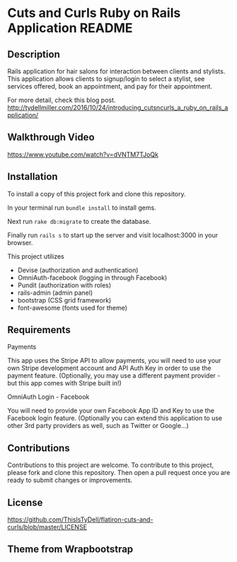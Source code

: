# Cuts and Curls Ruby on Rails Application README

## Description
Rails application for hair salons for interaction between clients and stylists. This application allows clients to signup/login to select a stylist, see services offered, book an appointment, and pay for their appointment.

For more detail, check this blog post. http://tydellmiller.com/2016/10/24/introducing_cutsncurls_a_ruby_on_rails_application/

## Walkthrough Video
https://www.youtube.com/watch?v=dVNTM7TJoQk

## Installation
  To install a copy of this project fork and clone this repository.

  In your terminal run `bundle install` to install gems.

  Next run `rake db:migrate` to create the database.

  Finally run `rails s` to start up the server and visit localhost:3000 in your browser.

  This project utilizes 
  - Devise (authorization and authentication)
  - OmniAuth-facebook (logging in through Facebook)
  - Pundit (authorization with roles)
  - rails-admin (admin panel)
  - bootstrap (CSS grid framework)
  - font-awesome (fonts used for theme)

## Requirements
  Payments
  
  This app uses the Stripe API to allow payments, you will need to use your own Stripe development account and API Auth Key in order to use the payment feature. (Optionally, you may use a different payment provider - but this app comes with Stripe built in!)

  OmniAuth Login - Facebook

  You will need to provide your own Facebook App ID and Key to use the Facebook login feature. (Optionally you can extend this application to use other 3rd party providers as well, such as Twitter or Google...)

## Contributions
Contributions to this project are welcome. To contribute to this project, please fork and clone this repository. Then open a pull request once you are ready to submit changes or improvements. 

## License
https://github.com/ThisIsTyDell/flatiron-cuts-and-curls/blob/master/LICENSE

## Theme from Wrapbootstrap
